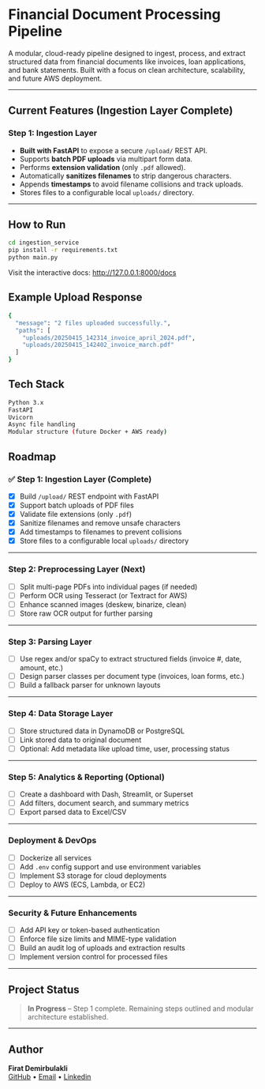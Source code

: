 # Financial Document Processing Pipeline

A modular, cloud-ready pipeline designed to ingest, process, and extract structured data from financial documents like invoices, loan applications, and bank statements. Built with a focus on clean architecture, scalability, and future AWS deployment.

---

## Current Features (Ingestion Layer Complete)

### Step 1: Ingestion Layer

- **Built with FastAPI** to expose a secure `/upload/` REST API.
- Supports **batch PDF uploads** via multipart form data.
- Performs **extension validation** (only `.pdf` allowed).
- Automatically **sanitizes filenames** to strip dangerous characters.
- Appends **timestamps** to avoid filename collisions and track uploads.
- Stores files to a configurable local `uploads/` directory.

---

## How to Run

```bash
cd ingestion_service
pip install -r requirements.txt
python main.py
```

Visit the interactive docs: http://127.0.0.1:8000/docs

## Example Upload Response
```bash
{
  "message": "2 files uploaded successfully.",
  "paths": [
    "uploads/20250415_142314_invoice_april_2024.pdf",
    "uploads/20250415_142402_invoice_march.pdf"
  ]
}
```

## Tech Stack
```bash
Python 3.x
FastAPI
Uvicorn
Async file handling
Modular structure (future Docker + AWS ready)
```

## Roadmap

### ✅ Step 1: Ingestion Layer (Complete)
- [x] Build `/upload/` REST endpoint with FastAPI
- [x] Support batch uploads of PDF files
- [x] Validate file extensions (only `.pdf`)
- [x] Sanitize filenames and remove unsafe characters
- [x] Add timestamps to filenames to prevent collisions
- [x] Store files to a configurable local `uploads/` directory

---

### Step 2: Preprocessing Layer (Next)
- [ ] Split multi-page PDFs into individual pages (if needed)
- [ ] Perform OCR using Tesseract (or Textract for AWS)
- [ ] Enhance scanned images (deskew, binarize, clean)
- [ ] Store raw OCR output for further parsing

---

### Step 3: Parsing Layer
- [ ] Use regex and/or spaCy to extract structured fields (invoice #, date, amount, etc.)
- [ ] Design parser classes per document type (invoices, loan forms, etc.)
- [ ] Build a fallback parser for unknown layouts

---

### Step 4: Data Storage Layer
- [ ] Store structured data in DynamoDB or PostgreSQL
- [ ] Link stored data to original document
- [ ] Optional: Add metadata like upload time, user, processing status

---

### Step 5: Analytics & Reporting (Optional)
- [ ] Create a dashboard with Dash, Streamlit, or Superset
- [ ] Add filters, document search, and summary metrics
- [ ] Export parsed data to Excel/CSV

---

### Deployment & DevOps
- [ ] Dockerize all services
- [ ] Add `.env` config support and use environment variables
- [ ] Implement S3 storage for cloud deployments
- [ ] Deploy to AWS (ECS, Lambda, or EC2)

---

### Security & Future Enhancements
- [ ] Add API key or token-based authentication
- [ ] Enforce file size limits and MIME-type validation
- [ ] Build an audit log of uploads and extraction results
- [ ] Implement version control for processed files

---

## Project Status
> **In Progress** – Step 1 complete. Remaining steps outlined and modular architecture established.

---

## Author

**Firat Demirbulakli**  
[GitHub](https://github.com/firatdem) • [Email](mailto:firat.demirbulakli97@outlook.com) • [Linkedin](https://www.linkedin.com/in/firat-demirbulakli-4361302a8/)
